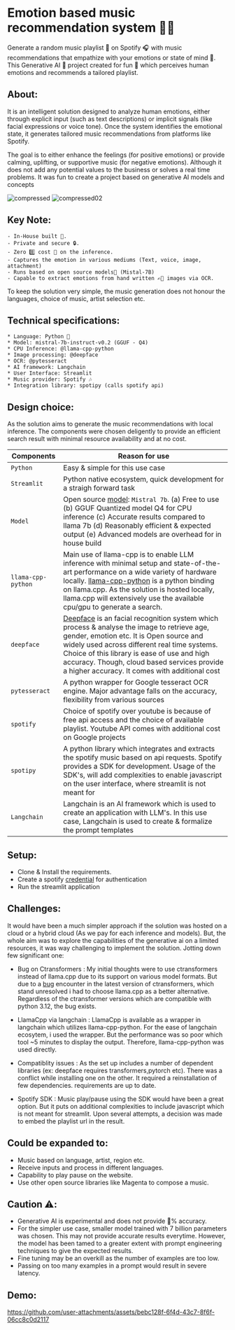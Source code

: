 # Emotion based music recommendation system 🎹🥁
Generate a random music playlist 🎵 on Spotify 🎧 with music recommendations that empathize with your emotions or state of mind 🧠. This Generative AI 🤖 project created for fun 🤩 which perceives human emotions and recommends a tailored playlist.

## About:
It is an intelligent solution designed to analyze human emotions, either through explicit input (such as text descriptions) or implicit signals (like facial expressions or voice tone). Once the system identifies the emotional state, it generates tailored music recommendations from platforms like Spotify. 

The goal is to either enhance the feelings (for positive emotions) or provide calming, uplifting, or supportive music (for negative emotions). Although it does not add any potential values to the business or solves a real time problems. It was fun to create a project based on generative AI models and concepts

![compressed](https://github.com/user-attachments/assets/e75a0dca-c17c-477e-a0e7-ffd5c7dbe488) 
![compressed02](https://github.com/user-attachments/assets/1cd285df-a813-41e0-958a-5a4b12bf22c9)

## Key Note:
    - In-House built 💼.
    - Private and secure 🔒.
    - Zero 0️⃣ cost 💸 on the inference. 
    - Captures the emotion in various mediums (Text, voice, image, attachment)
    - Runs based on open source models🤖 (Mistal-7B)
    - Capable to extract emotions from hand written ✍🏼 images via OCR.

To keep the solution very simple, the music generation does not honour the languages, choice of music, artist selection etc.

## Technical specifications:
    * Language: Python 🐍
    * Model: mistral-7b-instruct-v0.2 (GGUF - Q4)
    * CPU Inference: @llama-cpp-python
    * Image processing: @deepface 
    * OCR: @pytesseract
    * AI framework: Langchain
    * User Interface: Streamlit
    * Music provider: Spotify 🎶
    * Integration library: spotipy (calls spotify api)
    
## Design choice:
As the solution aims to generate the music recommendations with local inference. The components were chosen deligently to provide an efficient search result with minimal resource availability and at no cost.

| Components    | Reason for use |
| ------------- | ------------- |
| `Python`        | Easy & simple for this use case  |
| `Streamlit` | Python native ecosystem, quick development for a straigh forward task  |
| `Model` | Open source [model](https://huggingface.co/mistralai/Mistral-7B-Instruct-v0.2): `Mistral 7b`. (a) Free to use (b) GGUF Quantized model Q4 for CPU inference (c) Accurate results compared to llama 7b (d) Reasonably efficient & expected output (e) Advanced models are overhead for in house build|
| `llama-cpp-python` | Main use of llama-cpp is to enable LLM inference with minimal setup and state-of-the-art performance on a wide variety of hardware locally. [llama-cpp-python](https://github.com/abetlen/llama-cpp-python) is a python binding on llama.cpp. As the solution is hosted locally, llama.cpp will extensively use the available cpu/gpu to generate a search.
| `deepface` | [Deepface](https://github.com/serengil/deepface) is an facial recognition system which process & analyse the image to retrieve age, gender, emotion etc. It is Open source and widely used across different real time systems. Choice of this library is ease of use and high accuracy. Though, cloud based services provide a higher accuracy. It comes with additional cost |
|`pytesseract`| A python wrapper for Google tesseract OCR engine. Major advantage falls on the accuracy, flexibility from various sources |
| `spotify` | Choice of spotify over youtube is because of free api access and the choice of available playlist. Youtube API comes with additional cost on Google projects |
| `spotipy` | A python library which integrates and extracts the spotify music based on api requests. Spotify provides a SDK for development. Usage of the SDK's, will add complexities to enable javascript on the user interface, where streamlit is not meant for |
| `Langchain` | Langchain is an AI framework which is used to create an application with LLM's. In this use case, Langchain is used to create & formalize the prompt templates |

## Setup:
* Clone & Install the requirements.
* Create a spotify [credential](https://developer.spotify.com/dashboard) for authentication
* Run the streamlit application

## Challenges:
It would have been a much simpler approach if the solution was hosted on a cloud or a hybrid cloud (As we pay for each inference and models). But, the whole aim was to explore the capabilities of the generative ai on a limited resources, it was way challenging to implement the solution. Jotting down few significant one:

- Bug on Ctransformers : My initial thoughts were to use ctransformers instead of llama.cpp due to its support on various model formats. But due to a [bug](https://github.com/marella/ctransformers/issues/211) encounter in the latest version of ctransformers, which stand unresolved i had to choose llama.cpp as a better alternative. Regardless of the ctransformer versions which are compatible with python 3.12, the bug exists.
  
- LlamaCpp via langchain : LlamaCpp is available as a wrapper in langchain which utilizes llama-cpp-python. For the ease of langchain ecosytem, i used the wrapper. But the performance was so poor which tool ~5 minutes to display the output. Therefore, llama-cpp-python was used directly.
  
- Compatiblity issues : As the set up includes a number of dependent libraries (ex: deepface requires transformers,pytorch etc). There was a conflict while installing one on the other.
  It required a reinstallation of few dependencies. requirements are up to date.
  
- Spotify SDK : Music play/pause using the SDK would have been a great option. But it puts on additional complexities to include javascript which is not meant for streamlit. Upon several attempts, a decision was made to embed the playlist url in the result.

## Could be expanded to:
* Music based on language, artist, region etc.
* Receive inputs and process in different languages.
* Capability to play pause on the website.
* Use other open source libraries like Magenta to compose a music.

## Caution ⚠️:
 - Generative AI is experimental and does not provide 💯% accuracy.
 - For the simpler use case, smaller model trained with 7 billion parameters was chosen. This may not provide accurate results everytime. However, the model has been tamed to a greater extent with prompt engineering techniques to give the expected results.
 - Fine tuning may be an overkill as the number of examples are too low.
 - Passing on too many examples in a prompt would result in severe latency.

## Demo:

https://github.com/user-attachments/assets/bebc128f-6f4d-43c7-8f6f-06cc8c0d2117


